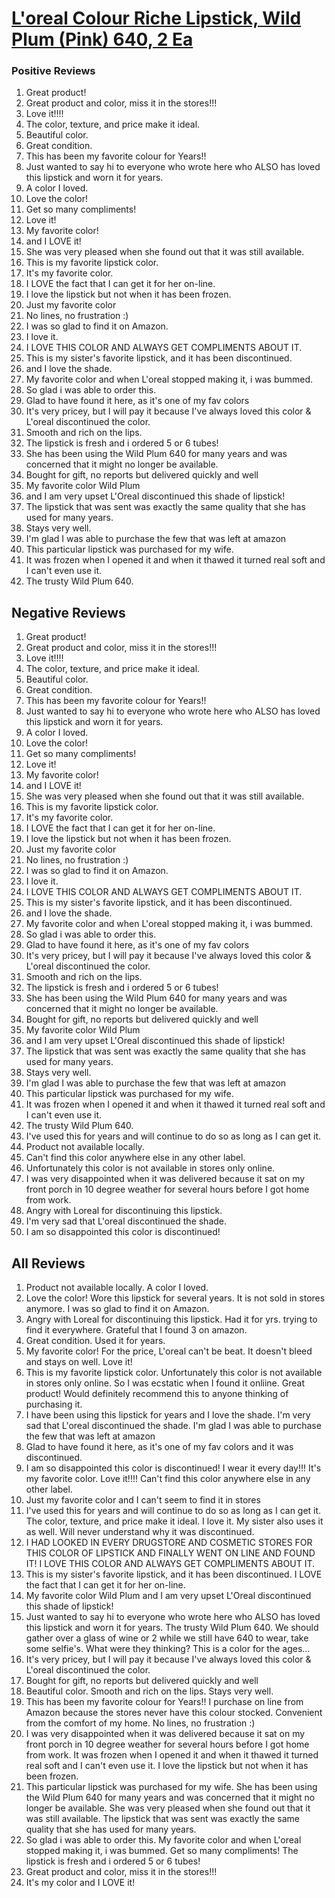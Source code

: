 # [L&#x27;oreal Colour Riche Lipstick, Wild Plum (Pink) 640, 2 Ea](https://products.checkmycream.com/products/L&#x27;oreal-Colour-Riche-Lipstick-Wild-Plum-(Pink)-640-2-Ea.html)

### Positive Reviews

<ol>
      <li>Great product!</li>
      <li>Great product and color, miss it in the stores!!!</li>
      <li>Love it!!!!  </li>
      <li>The color, texture, and price make it ideal.</li>
      <li>Beautiful color.</li>
      <li>Great condition.  </li>
      <li>This has been my favorite colour for Years!!</li>
      <li>Just wanted to say hi to everyone who wrote here who ALSO has loved this lipstick and worn it for years.</li>
      <li>A color I loved.</li>
      <li>Love the color!  </li>
      <li>Get so many compliments!  </li>
      <li>Love it!</li>
      <li>My favorite color!  </li>
      <li>and I LOVE it!</li>
      <li>She was very pleased when she found out that it was still available.  </li>
      <li>This is my favorite lipstick color.  </li>
      <li>It&#x27;s my favorite color.</li>
      <li>I LOVE the fact that I can get it for her on-line.</li>
      <li>I love the lipstick but not when it has been frozen.</li>
      <li>Just my favorite color</li>
      <li>No lines, no frustration :)</li>
      <li>I was so glad to find it on Amazon.</li>
      <li>I love it.</li>
      <li>I LOVE THIS COLOR AND ALWAYS GET COMPLIMENTS ABOUT IT.</li>
      <li>This is my sister&#x27;s favorite lipstick, and it has been discontinued.  </li>
      <li>and I love the shade.  </li>
      <li>My favorite color and when L&#x27;oreal stopped making it, i was bummed.  </li>
      <li>So glad i was able to order this.</li>
      <li>Glad to have found it here, as it&#x27;s one of my fav colors</li>
      <li>It&#x27;s very pricey, but I will pay it because I&#x27;ve always loved this color &amp; L&#x27;oreal discontinued the color.</li>
      <li>Smooth and rich on the lips.</li>
      <li>The lipstick is fresh and i ordered 5 or 6 tubes!</li>
      <li>She has been using the Wild Plum 640 for many years and was concerned that it might no longer be available.  </li>
      <li>Bought for gift, no reports but delivered quickly and well</li>
      <li>My favorite color Wild Plum</li>
      <li>and I am very upset L&#x27;Oreal discontinued this shade of lipstick!</li>
      <li>The lipstick that was sent was exactly the same quality that she has used for many years.</li>
      <li>Stays very well.</li>
      <li>I&#x27;m glad I was able to purchase the few that was left at amazon</li>
      <li>This particular lipstick was purchased for my wife.  </li>
      <li>It was frozen when I opened it and when it thawed it turned real soft and I can&#x27;t even use it.  </li>
      <li>The trusty Wild Plum 640.</li>
</ol>


<h2>Negative Reviews</h2>
<ol>
<li> Great product!</li>
<li> Great product and color, miss it in the stores!!!</li>
<li> Love it!!!!  </li>
<li> The color, texture, and price make it ideal.</li>
<li> Beautiful color.</li>
<li> Great condition.  </li>
<li> This has been my favorite colour for Years!!</li>
<li> Just wanted to say hi to everyone who wrote here who ALSO has loved this lipstick and worn it for years.</li>
<li> A color I loved.</li>
<li> Love the color!  </li>
<li> Get so many compliments!  </li>
<li> Love it!</li>
<li> My favorite color!  </li>
<li> and I LOVE it!</li>
<li> She was very pleased when she found out that it was still available.  </li>
<li> This is my favorite lipstick color.  </li>
<li> It&#x27;s my favorite color.</li>
<li> I LOVE the fact that I can get it for her on-line.</li>
<li> I love the lipstick but not when it has been frozen.</li>
<li> Just my favorite color</li>
<li> No lines, no frustration :)</li>
<li> I was so glad to find it on Amazon.</li>
<li> I love it.</li>
<li> I LOVE THIS COLOR AND ALWAYS GET COMPLIMENTS ABOUT IT.</li>
<li> This is my sister&#x27;s favorite lipstick, and it has been discontinued.  </li>
<li> and I love the shade.  </li>
<li> My favorite color and when L&#x27;oreal stopped making it, i was bummed.  </li>
<li> So glad i was able to order this.</li>
<li> Glad to have found it here, as it&#x27;s one of my fav colors</li>
<li> It&#x27;s very pricey, but I will pay it because I&#x27;ve always loved this color &amp; L&#x27;oreal discontinued the color.</li>
<li> Smooth and rich on the lips.</li>
<li> The lipstick is fresh and i ordered 5 or 6 tubes!</li>
<li> She has been using the Wild Plum 640 for many years and was concerned that it might no longer be available.  </li>
<li> Bought for gift, no reports but delivered quickly and well</li>
<li> My favorite color Wild Plum</li>
<li> and I am very upset L&#x27;Oreal discontinued this shade of lipstick!</li>
<li> The lipstick that was sent was exactly the same quality that she has used for many years.</li>
<li> Stays very well.</li>
<li> I&#x27;m glad I was able to purchase the few that was left at amazon</li>
<li> This particular lipstick was purchased for my wife.  </li>
<li> It was frozen when I opened it and when it thawed it turned real soft and I can&#x27;t even use it.  </li>
<li> The trusty Wild Plum 640.</li>
<li> I&#x27;ve used this for years and will continue to do so as long as I can get it.</li>
<li> Product not available locally.  </li>
<li> Can&#x27;t find this color anywhere else in any other label.</li>
<li> Unfortunately this color is not available in stores only online.</li>
<li> I was very disappointed when it was delivered because it sat on my front porch in 10 degree weather for several hours before I got home from work.  </li>
<li> Angry with Loreal for discontinuing this lipstick.</li>
<li> I&#x27;m very sad that L&#x27;oreal discontinued the shade.  </li>
<li> I am so disappointed this color is discontinued!</li>
</ol>

<h2>All Reviews</h2>

<ol>
    <li> Product not available locally.  A color I loved.</li>
    <li> Love the color!  Wore this lipstick for several years. It is not sold in stores anymore.  I was so glad to find it on Amazon.</li>
    <li> Angry with Loreal for discontinuing this lipstick. Had it for yrs. trying to find it everywhere. Grateful that I found 3 on amazon.</li>
    <li> Great condition.  Used it for years.</li>
    <li> My favorite color!  For the price, L&#x27;oreal can&#x27;t be beat.  It doesn&#x27;t bleed and stays on well.  Love it!</li>
    <li> This is my favorite lipstick color.  Unfortunately this color is not available in stores only online. So I was ecstatic when I found it onliine. Great product! Would definitely recommend this to anyone thinking of purchasing it.</li>
    <li> I have been using this lipstick for years and I love the shade.  I&#x27;m very sad that L&#x27;oreal discontinued the shade.  I&#x27;m glad I was able to purchase the few that was left at amazon</li>
    <li> Glad to have found it here, as it&#x27;s one of my fav colors and it was discontinued.</li>
    <li> I am so disappointed this color is discontinued! I wear it every day!!! It&#x27;s my favorite color. Love it!!!!  Can&#x27;t find this color anywhere else in any other label.</li>
    <li> Just my favorite color and I can&#x27;t seem to find it in stores</li>
    <li> I&#x27;ve used this for years and will continue to do so as long as I can get it. The color, texture, and price make it ideal. I love it. My sister also uses it as well. Will never understand why it was discontinued.</li>
    <li> I HAD LOOKED IN EVERY DRUGSTORE AND COSMETIC STORES FOR THIS COLOR OF LIPSTICK AND FINALLY WENT ON LINE AND FOUND IT! I LOVE THIS COLOR AND ALWAYS GET COMPLIMENTS ABOUT IT.</li>
    <li> This is my sister&#x27;s favorite lipstick, and it has been discontinued.  I LOVE the fact that I can get it for her on-line.</li>
    <li> My favorite color Wild Plum and I am very upset L&#x27;Oreal discontinued this shade of lipstick!</li>
    <li> Just wanted to say hi to everyone who wrote here who ALSO has loved this lipstick and worn it for years. The trusty Wild Plum 640. We should gather over a glass of wine or 2 while we still have 640 to wear, take some selfie&#x27;s. What were they thinking? This is a color for the ages...</li>
    <li> It&#x27;s very pricey, but I will pay it because I&#x27;ve always loved this color &amp; L&#x27;oreal discontinued the color.</li>
    <li> Bought for gift, no reports but delivered quickly and well</li>
    <li> Beautiful color. Smooth and rich on the lips. Stays very well.</li>
    <li> This has been my favorite colour for Years!! I purchase on line from Amazon  because the stores never have this colour stocked. Convenient  from the comfort of my home. No lines, no frustration :)</li>
    <li> I was very disappointed when it was delivered because it sat on my front porch in 10 degree weather for several hours before I got home from work.  It was frozen when I opened it and when it thawed it turned real soft and I can&#x27;t even use it.  I love the lipstick but not when it has been frozen.</li>
    <li> This particular lipstick was purchased for my wife.  She has been using the Wild Plum 640 for many years and was concerned that it might no longer be available.  She was very pleased when she found out that it was still available.  The lipstick that was sent was exactly the same quality that she has used for many years.</li>
    <li> So glad i was able to order this. My favorite color and when L&#x27;oreal stopped making it, i was bummed.  Get so many compliments!  The lipstick is fresh and i ordered 5 or 6 tubes!</li>
    <li> Great product and color, miss it in the stores!!!</li>
    <li> It&#x27;s my color and I LOVE it!</li>
</ol>




